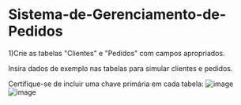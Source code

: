 # Sistema-de-Gerenciamento-de-Pedidos

1)Crie as tabelas "Clientes" e "Pedidos" com campos apropriados. 

Insira dados de exemplo nas tabelas para simular clientes e pedidos.

Certifique-se de incluir uma chave primária em cada tabela:
![image](https://github.com/fabianor135/Sistema-de-Gerenciamento-de-Pedidos/assets/84815028/848507c9-05d8-4c6d-9254-b5cd9fe57454)
![image](https://github.com/fabianor135/Sistema-de-Gerenciamento-de-Pedidos/assets/84815028/34a82b49-3ea5-40aa-983f-7f44b43a72c9)


